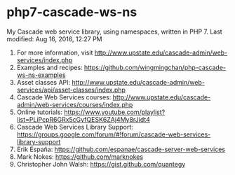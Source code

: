 # php7-cascade-ws-ns
My Cascade web service library, using namespaces, written in PHP 7. Last modified: Aug 16, 2016, 12:27 PM

1. For more information, visit http://www.upstate.edu/cascade-admin/web-services/index.php
2. Examples and recipes: https://github.com/wingmingchan/php-cascade-ws-ns-examples
3. Asset classes API: http://www.upstate.edu/cascade-admin/web-services/api/asset-classes/index.php
4. Cascade Web Services courses: http://www.upstate.edu/cascade-admin/web-services/courses/index.php
5. Online tutorials: https://www.youtube.com/playlist?list=PLiPcpR6GRx5cGyfQESK6ZAj4My8rJidt4
6. Cascade Web Services Library Support: https://groups.google.com/forum/#!forum/cascade-web-services-library-support
7. Erik España: https://github.com/espanae/cascade-server-web-services
8. Mark Nokes: https://github.com/marknokes
9. Christopher John Walsh: https://gist.github.com/quantegy
